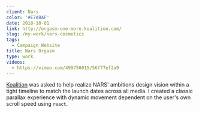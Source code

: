 ```yaml
---
client: Nars
color: '#E7ABAF'
date: 2018-10-01
link: http://orgasm-one-more.koalition.com/
slug: /my-work/nars-cosmetics
tags:
  - Campaign Website
title: Nars Orgasm
type: work
videos:
  - https://vimeo.com/499750015/56f77ef2a9
---
```


[Koalition](https://www.koalition.com) was asked to help realize NARS' ambitions design vision within a tight timeline to match the launch dates across all media. I created a classic parallax experience with dynamic movement dependent on the user's own scroll speed using `react`.
